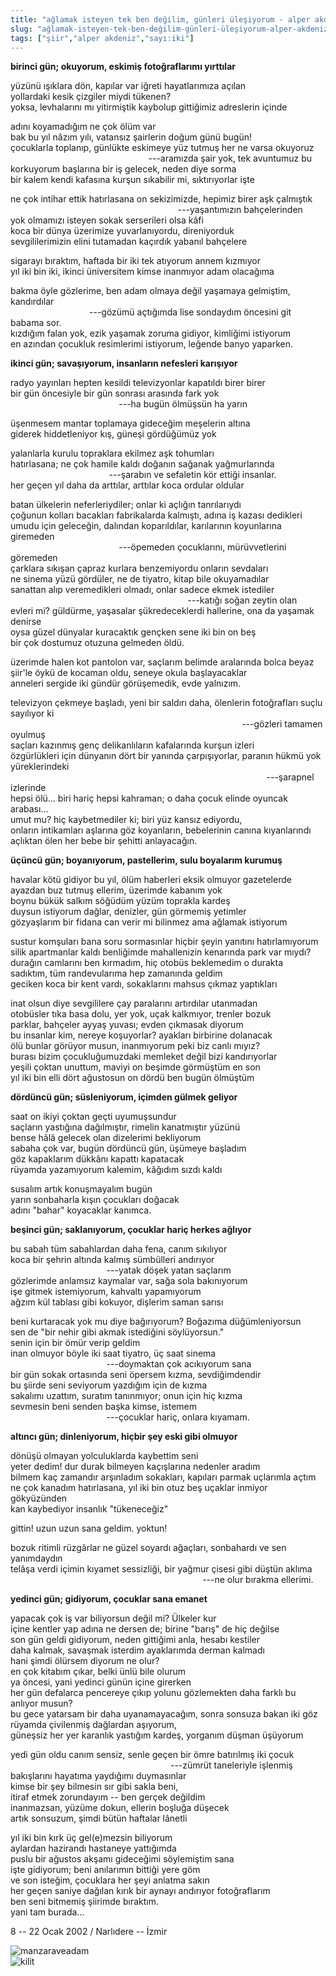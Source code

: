 ```yaml
---
title: "ağlamak isteyen tek ben değilim, günleri üleşiyorum - alper akdeniz"
slug: "ağlamak-isteyen-tek-ben-değilim-günleri-üleşiyorum-alper-akdeniz"
tags: ["şiir","alper akdeniz","sayı:iki"]
---
```


**birinci gün; okuyorum, eskimiş fotoğraflarımı yırttılar**

yüzünü ışıklara dön, kapılar var iğreti hayatlarımıza açılan\
yollardaki kesik çizgiler miydi tükenen?\
yoksa, levhalarını mı yitirmiştik kaybolup gittiğimiz adreslerin içinde

adını koyamadığım ne çok ölüm var\
bak bu yıl nâzım yılı, vatansız şairlerin doğum günü bugün!\
çocuklarla toplanıp, günlükte eskimeye yüz tutmuş her ne varsa okuyoruz\
                                                        ---aramızda şair
yok, tek avuntumuz bu\
korkuyorum başlarına bir iş gelecek, neden diye sorma\
bir kalem kendi kafasına kurşun sıkabilir mi, sıktırıyorlar işte

ne çok intihar ettik hatırlasana on sekizimizde, hepimiz birer aşk
çalmıştık\
                                                                    ---yaşantımızın
bahçelerinden\
yok olmamızı isteyen sokak serserileri olsa kâfi\
koca bir dünya üzerimize yuvarlanıyordu, direniyorduk\
sevgililerimizin elini tutamadan kaçırdık yabanıl bahçelere

sigarayı bıraktım, haftada bir iki tek atıyorum annem kızmıyor\
yıl iki bin iki, ikinci üniversitem kimse inanmıyor adam olacağıma

bakma öyle gözlerime, ben adam olmaya değil yaşamaya gelmiştim,
kandırdılar\
                                ---gözümü açtığımda lise sondaydım
öncesini git babama sor.\
kızdığım falan yok, ezik yaşamak zoruma gidiyor, kimliğimi istiyorum\
en azından çocukluk resimlerimi istiyorum, leğende banyo yaparken.

**ikinci gün; savaşıyorum, insanların nefesleri karışıyor**

radyo yayınları hepten kesildi televizyonlar kapatıldı birer birer\
bir gün öncesiyle bir gün sonrası arasında fark yok\
                                            ---ha bugün ölmüşsün
ha yarın

üşenmesem mantar toplamaya gideceğim meşelerin altına\
giderek hiddetleniyor kış, güneşi gördüğümüz yok

yalanlarla kurulu topraklara ekilmez aşk tohumları\
hatırlasana; ne çok hamile kaldı doğanın sağanak yağmurlarında\
                                        ---şarabın ve sefaletin kör
ettiği insanlar.\
her geçen yıl daha da arttılar, arttılar koca ordular oldular

batan ülkelerin neferleriydiler; onlar ki açlığın tanrılarıydı\
çoğunun kolları bacakları fabrikalarda kalmıştı, adına iş kazası
dedikleri\
umudu için geleceğin, dalından koparıldılar, karılarının koyunlarına
giremeden\
                                            ---öpemeden çocuklarını,
mürüvvetlerini göremeden\
çarklara sıkışan çapraz kurlara benzemiyordu onların sevdaları\
ne sinema yüzü gördüler, ne de tiyatro, kitap bile okuyamadılar\
sanattan alıp veremedikleri olmadı, onlar sadece ekmek istediler\
                                                                        ---katığı
soğan zeytin olan\
evleri mi? güldürme, yaşasalar şükredeceklerdi hallerine, ona da yaşamak
denirse\
oysa güzel dünyalar kuracaktık gençken sene iki bin on beş\
bir çok dostumuz otuzuna gelmeden öldü.

üzerimde halen kot pantolon var, saçlarım belimde aralarında bolca
beyaz\
şiir'le öykü de kocaman oldu, seneye okula başlayacaklar\
anneleri sergide iki gündür görüşemedik, evde yalnızım.

televizyon çekmeye başladı, yeni bir saldırı daha, ölenlerin
fotoğrafları suçlu sayılıyor ki\
                                                                                              ---gözleri
tamamen oyulmuş\
saçları kazınmış genç delikanlıların kafalarında kurşun izleri\
özgürlükleri için dünyanın dört bir yanında çarpışıyorlar, paranın hükmü
yok yüreklerindeki\
                                                                                                        ---şarapnel
izlerinde\
hepsi ölü... biri hariç hepsi kahraman; o daha çocuk elinde oyuncak
arabası...\
umut mu? hiç kaybetmediler ki; biri yüz kansız ediyordu,\
onların intikamları aşlarına göz koyanların, bebelerinin canına
kıyanlarındı\
açlıktan ölen her bebe bir şehitti anlayacağın.

**üçüncü gün; boyanıyorum, pastellerim, sulu boyalarım kurumuş**

havalar kötü gidiyor bu yıl, ölüm haberleri eksik olmuyor gazetelerde\
ayazdan buz tutmuş ellerim, üzerimde kabanım yok\
boynu bükük salkım söğüdüm yüzüm toprakla kardeş\
duysun istiyorum dağlar, denizler, gün görmemiş yetimler\
gözyaşlarım bir fidana can verir mi bilinmez ama ağlamak istiyorum

sustur komşuları bana soru sormasınlar hiçbir şeyin yanıtını
hatırlamıyorum\
silik apartmanlar kaldı benliğimde mahallenizin kenarında park var
mıydı?\
durağın camlarını ben kırmadım, hiç otobüs beklemedim o durakta\
sadıktım, tüm randevularıma hep zamanında geldim\
geciken koca bir kent vardı, sokaklarını mahsus çıkmaz yaptıkları

inat olsun diye sevgililere çay paralarını artırdılar utanmadan\
otobüsler tıka basa dolu, yer yok, uçak kalkmıyor, trenler bozuk\
parklar, bahçeler ayyaş yuvası; evden çıkmasak diyorum\
bu insanlar kim, nereye koşuyorlar? ayakları birbirine dolanacak\
ölü bunlar görüyor musun, inanmıyorum peki biz canlı mıyız?\
burası bizim çocukluğumuzdaki memleket değil bizi kandırıyorlar\
yeşili çoktan unuttum, maviyi on beşimde görmüştüm en son\
yıl iki bin elli dört ağustosun on dördü ben bugün ölmüştüm

**dördüncü gün; süsleniyorum, içimden gülmek geliyor**

saat on ikiyi çoktan geçti uyumuşsundur\
saçların yastığına dağılmıştır, rimelin kanatmıştır yüzünü\
bense hâlâ gelecek olan dizelerimi bekliyorum\
sabaha çok var, bugün dördüncü gün, üşümeye başladım\
göz kapaklarım dükkânı kapattı kapatacak\
rüyamda yazamıyorum kalemim, kâğıdım sızdı kaldı

susalım artık konuşmayalım bugün\
yarın sonbaharla kışın çocukları doğacak\
adını "bahar" koyacaklar kanımca.

**beşinci gün; saklanıyorum, çocuklar hariç herkes ağlıyor**

bu sabah tüm sabahlardan daha fena, canım sıkılıyor\
koca bir şehrin altında kalmış sümbülleri andırıyor\
                                       ---yatak döşek yatan saçlarım\
gözlerimde anlamsız kaymalar var, sağa sola bakınıyorum\
işe gitmek istemiyorum, kahvaltı yapamıyorum\
ağzım kül tablası gibi kokuyor, dişlerim saman sarısı

beni kurtaracak yok mu diye bağırıyorum? Boğazıma düğümleniyorsun\
sen de "bir nehir gibi akmak istediğini söylüyorsun."\
senin için bir ömür verip geldim\
inan olmuyor böyle iki saat tiyatro, üç saat sinema\
                                       ---doymaktan çok acıkıyorum sana\
bir gün sokak ortasında seni öpersem kızma, sevdiğimdendir\
bu şiirde seni seviyorum yazdığım için de kızma\
sakalımı uzattım, suratım tanınmıyor; onun için hiç kızma\
sevmesin beni senden başka kimse, istemem\
                                       ---çocuklar hariç,
onlara kıyamam.

**altıncı gün; dinleniyorum, hiçbir şey eski gibi olmuyor**

dönüşü olmayan yolculuklarda kaybettim seni\
yeter dedim! dur durak bilmeyen kaçışlarına nedenler aradım\
bilmem kaç zamandır arşınladım sokakları, kapıları parmak uçlarımla
açtım\
ne çok kanadım hatırlasana, yıl iki bin otuz beş uçaklar inmiyor
gökyüzünden\
kan kaybediyor insanlık "tükeneceğiz"

gittin! uzun uzun sana geldim. yoktun!

bozuk ritimli rüzgârlar ne güzel soyardı ağaçları, sonbahardı ve sen
yanımdaydın\
telâşa verdi içimin kıyamet sessizliği, bir yağmur çisesi gibi düştün
aklıma\
                                                                              ---ne
olur bırakma ellerimi.

**yedinci gün; gidiyorum, çocuklar sana emanet**

yapacak çok iş var biliyorsun değil mi? Ülkeler kur\
içine kentler yap adına ne dersen de; birine "barış" de hiç değilse\
son gün geldi gidiyorum, neden gittiğimi anla, hesabı kestiler\
daha kalmak, savaşmak isterdim ayaklarımda derman kalmadı\
hani şimdi ölürsem diyorum ne olur?\
en çok kitabım çıkar, belki ünlü bile olurum\
ya öncesi, yani yedinci günün içine girerken\
her gün defalarca pencereye çıkıp yolunu gözlemekten daha farklı bu
anlıyor musun?\
bu gece yatarsam bir daha uyanamayacağım, sonra sonsuza bakan iki göz\
rüyamda çivilenmiş dağlardan aşıyorum,\
güneşsiz her yer karanlık yastığım kardeş, yorganım düşman üşüyorum

yedi gün oldu canım sensiz, senle geçen bir ömre batırılmış iki çocuk\
                                                                 ---zümrüt
taneleriyle işlenmiş\
bakışlarını hayatıma yaydığımı duymasınlar\
kimse bir şey bilmesin sır gibi sakla beni,\
itiraf etmek zorundayım -- ben gerçek değildim\
inanmazsan, yüzüme dokun, ellerin boşluğa düşecek\
artık sonsuzum, şimdi bütün haftalar lânetli

yıl iki bin kırk üç gel(e)mezsin biliyorum\
aylardan hazirandı hastaneye yattığımda\
puslu bir ağustos akşamı gideceğimi söylemiştim sana\
işte gidiyorum; beni anılarımın bittiği yere göm\
ve son isteğim, çocuklara her şeyi anlatma sakın\
her geçen saniye dağılan kırık bir aynayı andırıyor fotoğraflarım\
ben seni bitmemiş şiirimde bıraktım.\
yani tam burada...

8 -- 22 Ocak 2002 / Narlıdere -- İzmir

![manzaraveadam](/img/ky02_20_zaferyalcinpinar.jpg)\
![kilit](/img/ky02_21_zaferyalcinpinar.jpg)

